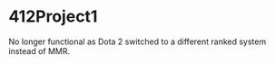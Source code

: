 # 412Project1
No longer functional as Dota 2 switched to a different ranked system instead of MMR. 
